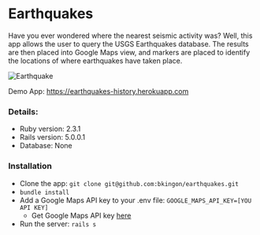 # Earthquakes

Have you ever wondered where the nearest seismic activity was?
Well, this app allows the user to query the USGS Earthquakes database. The results are then placed into  Google Maps view, and markers are placed to identify the locations of where earthquakes have taken place.

![Earthquake](https://giphy.com/gifs/pugatory-01x03-3o85xoKJdWyZ35P6OQ)

Demo App: https://earthquakes-history.herokuapp.com

### Details:
* Ruby version: 2.3.1
* Rails version: 5.0.0.1
* Database: None

### Installation
* Clone the app: `git clone git@github.com:bkingon/earthquakes.git`
* `bundle install`
* Add a Google Maps API key to your .env file: `GOOGLE_MAPS_API_KEY=[YOU API KEY]`
  * Get Google Maps API key [here](https://developers.google.com/maps/documentation/javascript/reference)
* Run the server: `rails s`
